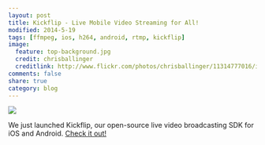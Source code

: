 ```yaml
---
layout: post
title: Kickflip - Live Mobile Video Streaming for All!
modified: 2014-5-19
tags: [ffmpeg, ios, h264, android, rtmp, kickflip]
image:
  feature: top-background.jpg
  credit: chrisballinger
  creditlink: http://www.flickr.com/photos/chrisballinger/11314777016/in/set-72157638559926193
comments: false
share: true
category: blog
---
```


![](https://camo.githubusercontent.com/6d379d1a230bb4b46fa6d8e362c9027d93bc617c/687474703a2f2f692e696d6775722e636f6d2f64627156717a4c2e6a7067)

We just launched Kickflip, our open-source live video broadcasting SDK for iOS and Android. [Check it out!](https://kickflip.io/blog/kickflip-live-mobile-video-streaming-sdk/)